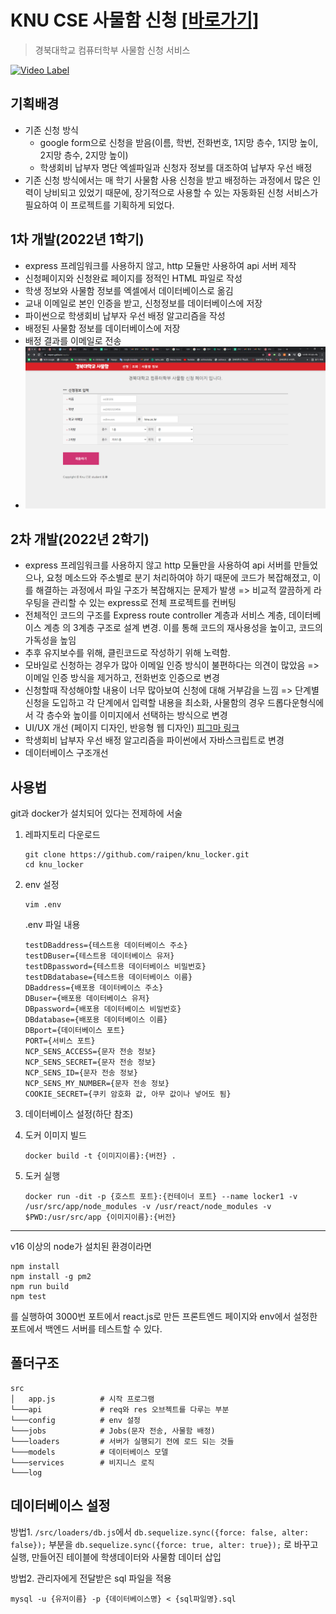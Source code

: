 # KNU CSE 사물함 신청 [\[바로가기\]](https://raipen.gabia.io)

> 경북대학교 컴퓨터학부 사물함 신청 서비스

[![Video Label](http://img.youtube.com/vi/X62gA5kJoic/0.jpg)](https://youtu.be/X62gA5kJoic)

## 기획배경

* 기존 신청 방식
  * google form으로 신청을 받음(이름, 학번, 전화번호, 1지망 층수, 1지망 높이, 2지망 층수, 2지망 높이)
  * 학생회비 납부자 명단 엑셀파일과 신청자 정보를 대조하여 납부자 우선 배정
* 기존 신청 방식에서는 매 학기 사물함 사용 신청을 받고 배정하는 과정에서 많은 인력이 낭비되고 있었기 때문에, 장기적으로 사용할 수 있는 자동화된 신청 서비스가 필요하여 이 프로젝트를 기획하게 되었다.

## 1차 개발(2022년 1학기)

* express 프레임워크를 사용하지 않고, http 모듈만 사용하여 api 서버 제작
* 신청페이지와 신청완료 페이지를 정적인 HTML 파일로 작성
* 학생 정보와 사물함 정보를 엑셀에서 데이터베이스로 옮김
* 교내 이메일로 본인 인증을 받고, 신청정보를 데이터베이스에 저장
* 파이썬으로 학생회비 납부자 우선 배정 알고리즘을 작성
* 배정된 사물함 정보를 데이터베이스에 저장
* 배정 결과를 이메일로 전송
* ![2022_1](2022_1.png)

## 2차 개발(2022년 2학기)

* express 프레임워크를 사용하지 않고 http 모듈만을 사용하여 api 서버를 만들었으나, 요청 메소드와 주소별로 분기 처리하여야 하기 때문에 코드가 복잡해졌고, 이를 해결하는 과정에서 파일 구조가 복잡해지는 문제가 발생 => 비교적 깔끔하게 라우팅을 관리할 수 있는 express로 전체 프로젝트를 컨버팅
* 전체적인 코드의 구조를 Express route controller 계층과 서비스 계층, 데이터베이스 계층 의 3계층 구조로 설계 변경. 이를 통해 코드의 재사용성을 높이고, 코드의 가독성을 높임
* 추후 유지보수를 위해, 클린코드로 작성하기 위해 노력함.
* 모바일로 신청하는 경우가 많아 이메일 인증 방식이 불편하다는 의견이 많았음 => 이메일 인증 방식을 제거하고, 전화번호 인증으로 변경
* 신청할때 작성해야할 내용이 너무 많아보여 신청에 대해 거부감을 느낌 => 단계별 신청을 도입하고 각 단계에서 입력할 내용을 최소화, 사물함의 경우 드롭다운형식에서 각 층수와 높이를 이미지에서 선택하는 방식으로 변경
* UI/UX 개선 (페이지 디자인, 반응형 웹 디자인) [피그마 링크](https://www.figma.com/file/2jbfsj8DZZ6FlOyOk5XIct/Untitled?node-id=0%3A1)
* 학생회비 납부자 우선 배정 알고리즘을 파이썬에서 자바스크립트로 변경
* 데이터베이스 구조개선



## 사용법

git과 docker가 설치되어 있다는 전제하에 서술

1. 레파지토리 다운로드

   ```shell
   git clone https://github.com/raipen/knu_locker.git
   cd knu_locker
   ```

2. env 설정

   ```shell
   vim .env
   ```

   .env 파일 내용

   ```env
   testDBaddress={테스트용 데이터베이스 주소}
   testDBuser={테스트용 데이터베이스 유저}
   testDBpassword={테스트용 데이터베이스 비밀번호}
   testDBdatabase={테스트용 데이터베이스 이름}
   DBaddress={배포용 데이터베이스 주소}
   DBuser={배포용 데이터베이스 유저}
   DBpassword={배포용 데이터베이스 비밀번호}
   DBdatabase={배포용 데이터베이스 이름}
   DBport={데이터베이스 포트}
   PORT={서비스 포트}
   NCP_SENS_ACCESS={문자 전송 정보}
   NCP_SENS_SECRET={문자 전송 정보}
   NCP_SENS_ID={문자 전송 정보}
   NCP_SENS_MY_NUMBER={문자 전송 정보}
   COOKIE_SECRET={쿠키 암호화 값, 아무 값이나 넣어도 됨}
   ```

3. 데이터베이스 설정(하단 참조)

4. 도커 이미지 빌드

   ```shell
   docker build -t {이미지이름}:{버전} .
   ```

5. 도커 실행

   ```shell
   docker run -dit -p {호스트 포트}:{컨테이너 포트} --name locker1 -v /usr/src/app/node_modules -v /usr/react/node_modules -v $PWD:/usr/src/app {이미지이름}:{버전}
   ```

<hr/>

v16 이상의 node가 설치된 환경이라면

```shell
npm install
npm install -g pm2
npm run build
npm test
```

를 실행하여 3000번 포트에서 react.js로 만든 프론트엔드 페이지와 env에서 설정한 포트에서 백엔드 서버를 테스트할 수 있다.

## 폴더구조

```null
src
│   app.js          # 시작 프로그램
└───api             # req와 res 오브젝트를 다루는 부분
└───config          # env 설정
└───jobs            # Jobs(문자 전송, 사물함 배정)
└───loaders         # 서버가 실행되기 전에 로드 되는 것들
└───models          # 데이터베이스 모델
└───services		# 비지니스 로직
└───log
```



## 데이터베이스 설정

방법1. ```/src/loaders/db.js```에서 ```db.sequelize.sync({force: false, alter: false});``` 부분을 ```db.sequelize.sync({force: true, alter: true});``` 로 바꾸고 실행, 만들어진 테이블에 학생데이터와 사물함 데이터 삽입

방법2. 관리자에게 전달받은 sql 파일을 적용

```shell
mysql -u {유저이름} -p {데이터베이스명} < {sql파일명}.sql
```

